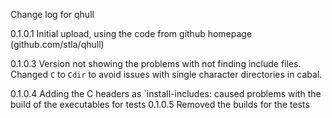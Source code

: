 Change log for qhull

0.1.0.1 Initial upload, using the code from github homepage (github.com/stla/qhull)

0.1.0.3 Version not showing the problems with not finding include files. Changed `C` to `Cdir` to avoid issues with single character directories in cabal. 

0.1.0.4 Adding the C headers as `install-includes: 
        caused problems with the build of the executables for tests
0.1.0.5 Removed the builds for the tests